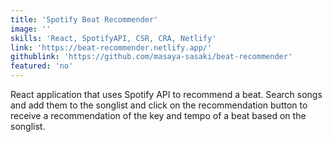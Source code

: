 ```yaml
---
title: 'Spotify Beat Recommender'
image: ''
skills: 'React, SpotifyAPI, CSR, CRA, Netlify'
link: 'https://beat-recommender.netlify.app/'
githublink: 'https://github.com/masaya-sasaki/beat-recommender'
featured: 'no'
---
```


React application that uses Spotify API to recommend a beat. Search songs and add them to the songlist and click on the recommendation button to receive a recommendation of the key and tempo of a beat based on the songlist.